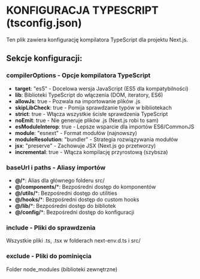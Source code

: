 # KONFIGURACJA TYPESCRIPT (tsconfig.json)

Ten plik zawiera konfigurację kompilatora TypeScript dla projektu Next.js.

## Sekcje konfiguracji:

### compilerOptions - Opcje kompilatora TypeScript

- **target**: "es5" - Docelowa wersja JavaScript (ES5 dla kompatybilności)
- **lib**: Biblioteki TypeScript do włączenia (DOM, iteratory, ES6)
- **allowJs**: true - Pozwala na importowanie plików .js
- **skipLibCheck**: true - Pomija sprawdzanie typów w bibliotekach
- **strict**: true - Włącza wszystkie ścisłe sprawdzenia TypeScript
- **noEmit**: true - Nie generuje plików .js (Next.js robi to sam)
- **esModuleInterop**: true - Lepsze wsparcie dla importów ES6/CommonJS
- **module**: "esnext" - Format modułów (najnowszy)
- **moduleResolution**: "bundler" - Strategia rozwiązywania modułów
- **jsx**: "preserve" - Zachowuje JSX (Next.js go przetworzy)
- **incremental**: true - Włącza kompilację przyrostową (szybsza)

### baseUrl i paths - Aliasy importów

- **@/***: Alias dla głównego folderu src/
- **@/components/***: Bezpośredni dostęp do komponentów
- **@/utils/***: Bezpośredni dostęp do utilities
- **@/hooks/***: Bezpośredni dostęp do custom hooks
- **@/lib/***: Bezpośredni dostęp do bibliotek
- **@/config/***: Bezpośredni dostęp do konfiguracji

### include - Pliki do sprawdzenia
Wszystkie pliki .ts, .tsx w folderach next-env.d.ts i src/

### exclude - Pliki do pominięcia
Folder node_modules (biblioteki zewnętrzne)